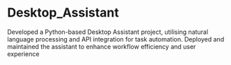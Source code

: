 # Desktop_Assistant
Developed a Python-based Desktop Assistant project, utilising natural language processing and API integration for task automation. Deployed and maintained the assistant to enhance workflow efficiency and user experience
